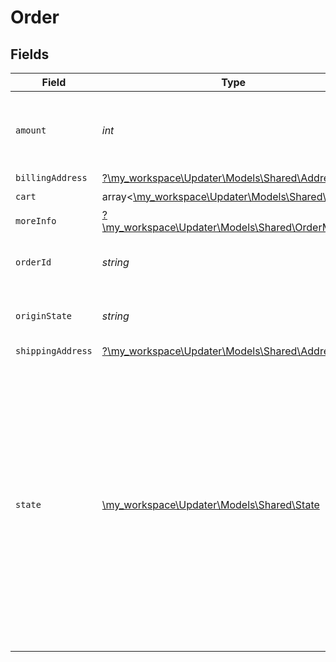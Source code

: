 # Order


## Fields

| Field                                                                                                                                                                                                                              | Type                                                                                                                                                                                                                               | Required                                                                                                                                                                                                                           | Description                                                                                                                                                                                                                        | Example                                                                                                                                                                                                                            |
| ---------------------------------------------------------------------------------------------------------------------------------------------------------------------------------------------------------------------------------- | ---------------------------------------------------------------------------------------------------------------------------------------------------------------------------------------------------------------------------------- | ---------------------------------------------------------------------------------------------------------------------------------------------------------------------------------------------------------------------------------- | ---------------------------------------------------------------------------------------------------------------------------------------------------------------------------------------------------------------------------------- | ---------------------------------------------------------------------------------------------------------------------------------------------------------------------------------------------------------------------------------- |
| `amount`                                                                                                                                                                                                                           | *int*                                                                                                                                                                                                                              | :heavy_check_mark:                                                                                                                                                                                                                 | Total amount the buyer must pay or already paid for the this order.                                                                                                                                                                | 5000                                                                                                                                                                                                                               |
| `billingAddress`                                                                                                                                                                                                                   | [?\my_workspace\Updater\Models\Shared\Address](../../Models/Shared/Address.md)                                                                                                                                                     | :heavy_minus_sign:                                                                                                                                                                                                                 | N/A                                                                                                                                                                                                                                |                                                                                                                                                                                                                                    |
| `cart`                                                                                                                                                                                                                             | array<[\my_workspace\Updater\Models\Shared\Cart](../../Models/Shared/Cart.md)>                                                                                                                                                     | :heavy_check_mark:                                                                                                                                                                                                                 | N/A                                                                                                                                                                                                                                |                                                                                                                                                                                                                                    |
| `moreInfo`                                                                                                                                                                                                                         | [?\my_workspace\Updater\Models\Shared\OrderMoreInfo](../../Models/Shared/OrderMoreInfo.md)                                                                                                                                         | :heavy_minus_sign:                                                                                                                                                                                                                 | N/A                                                                                                                                                                                                                                |                                                                                                                                                                                                                                    |
| `orderId`                                                                                                                                                                                                                          | *string*                                                                                                                                                                                                                           | :heavy_check_mark:                                                                                                                                                                                                                 | N/A                                                                                                                                                                                                                                | e8712454-747c-4305-8c74-76cc3acd452a                                                                                                                                                                                               |
| `originState`                                                                                                                                                                                                                      | *string*                                                                                                                                                                                                                           | :heavy_check_mark:                                                                                                                                                                                                                 | Local state obtained from the origin.                                                                                                                                                                                              | processing                                                                                                                                                                                                                         |
| `shippingAddress`                                                                                                                                                                                                                  | [?\my_workspace\Updater\Models\Shared\Address](../../Models/Shared/Address.md)                                                                                                                                                     | :heavy_minus_sign:                                                                                                                                                                                                                 | N/A                                                                                                                                                                                                                                |                                                                                                                                                                                                                                    |
| `state`                                                                                                                                                                                                                            | [\my_workspace\Updater\Models\Shared\State](../../Models/Shared/State.md)                                                                                                                                                          | :heavy_check_mark:                                                                                                                                                                                                                 | Represent the current state of the cart. Local cart states must be translated to these generic states in order to all e-commerces and management software and other kinds of software to understand the current state of the cart. | <nil>                                                                                                                                                                                                                              |